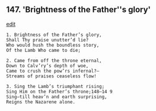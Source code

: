 
## 147.  'Brightness of the Father''s glory'
[edit](https://docs.google.com/document/d/1sTZRV9L6KejvSkVvqIF%2Df_wP%2DjBJJZ8m/edit?mode=html)



    1. Brightness of the Father’s glory,
    Shall Thy praise unutter’d lie?
    Who would hush the boundless story, 
    Of the Lamb Who came to die;

    2. Came from off the throne eternal,
    Down to Calv’ry’s depth of woe, 
    Came to crush the pow’rs infernal?— 
    Streams of praises ceaseless flow!

    3. Sing the Lamb’s triumphant rising;
    Sing Him on the Father’s throne;148—14 9
    Sing—till heav’n and earth surprising, 
    Reigns the Nazarene alone.
